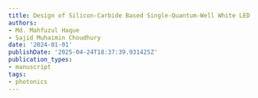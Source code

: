 ```yaml
---
title: Design of Silicon-Carbide Based Single-Quantum-Well White LED
authors:
- Md. Mahfuzul Haque
- Sajid Muhaimin Choudhury
date: '2024-01-01'
publishDate: '2025-04-24T18:37:39.931425Z'
publication_types:
- manuscript
tags:
- photonics
---
```

